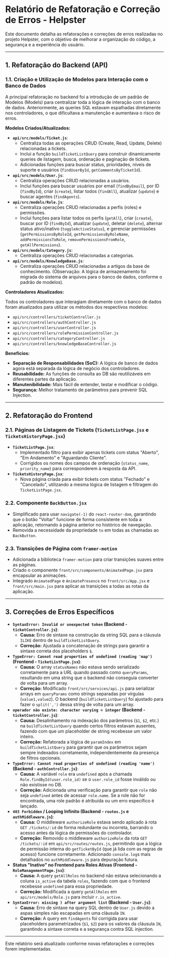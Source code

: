 # Relatório de Refatoração e Correção de Erros - Helpster

Este documento detalha as refatorações e correções de erros realizadas no projeto Helpster, com o objetivo de melhorar a organização do código, a segurança e a experiência do usuário.

---

## 1. Refatoração do Backend (API)

### 1.1. Criação e Utilização de Modelos para Interação com o Banco de Dados

A principal refatoração no backend foi a introdução de um padrão de Modelos (Models) para centralizar toda a lógica de interação com o banco de dados. Anteriormente, as queries SQL estavam espalhadas diretamente nos controladores, o que dificultava a manutenção e aumentava o risco de erros.

**Modelos Criados/Atualizados:**

*   **`api/src/models/Ticket.js`**:
    *   Centraliza todas as operações CRUD (Create, Read, Update, Delete) relacionadas a tickets.
    *   Inclui a função `buildTicketListQuery` para construir dinamicamente queries de listagem, busca, ordenação e paginação de tickets.
    *   Adicionadas funções para buscar status, prioridades, níveis de suporte e usuários (`findUserById`, `getCommentsByTicketId`).
*   **`api/src/models/User.js`**:
    *   Centraliza operações CRUD relacionadas a usuários.
    *   Inclui funções para buscar usuários por email (`findByEmail`), por ID (`findById`), criar (`create`), listar todos (`findAll`), atualizar (`update`) e buscar agentes (`findAgents`).
*   **`api/src/models/Role.js`**:
    *   Centraliza operações CRUD relacionadas a perfis (roles) e permissões.
    *   Inclui funções para listar todos os perfis (`getAll`), criar (`create`), buscar por ID (`findById`), atualizar (`update`), deletar (`delete`), alternar status ativo/inativo (`toggleActiveStatus`), e gerenciar permissões (`getPermissionsByRoleId`, `getPermissionsByRoleName`, `addPermissionsToRole`, `removePermissionsFromRole`, `getAllPermissions`).
*   **`api/src/models/Category.js`**:
    *   Centraliza operações CRUD relacionadas a categorias.
*   **`api/src/models/KnowledgeBase.js`**:
    *   Centraliza operações CRUD relacionadas a artigos da base de conhecimento. (Observação: A lógica de armazenamento foi migrada do sistema de arquivos para o banco de dados, conforme o padrão de modelos).

**Controladores Atualizados:**

Todos os controladores que interagiam diretamente com o banco de dados foram atualizados para utilizar os métodos dos respectivos modelos:

*   `api/src/controllers/ticketController.js`
*   `api/src/controllers/authController.js`
*   `api/src/controllers/userController.js`
*   `api/src/controllers/rolePermissionController.js`
*   `api/src/controllers/categoryController.js`
*   `api/src/controllers/knowledgeBaseController.js`

**Benefícios:**

*   **Separação de Responsabilidades (SoC):** A lógica de banco de dados agora está separada da lógica de negócio dos controladores.
*   **Reusabilidade:** As funções de consulta ao DB são reutilizáveis em diferentes partes da aplicação.
*   **Manutenibilidade:** Mais fácil de entender, testar e modificar o código.
*   **Segurança:** Melhor tratamento de parâmetros para prevenir SQL Injection.

---

## 2. Refatoração do Frontend

### 2.1. Páginas de Listagem de Tickets (`TicketListPage.jsx` e `TicketsHistoryPage.jsx`)

*   **`TicketListPage.jsx`**:
    *   Implementado filtro para exibir apenas tickets com status "Aberto", "Em Andamento" e "Aguardando Cliente".
    *   Corrigidos os nomes dos campos de ordenação (`status_name`, `priority_name`) para corresponderem à resposta da API.
*   **`TicketsHistoryPage.jsx`**:
    *   Nova página criada para exibir tickets com status "Fechado" e "Cancelado", utilizando a mesma lógica de listagem e filtragem do `TicketListPage.jsx`.

### 2.2. Componente `BackButton.jsx`

*   Simplificado para usar `navigate(-1)` do `react-router-dom`, garantindo que o botão "Voltar" funcione de forma consistente em toda a aplicação, retornando à página anterior no histórico de navegação.
*   Removida a necessidade da propriedade `to` em todas as chamadas ao `BackButton`.

### 2.3. Transições de Página com `framer-motion`

*   Adicionada a biblioteca `framer-motion` para criar transições suaves entre as páginas.
*   Criado o componente `front/src/components/AnimatedPage.jsx` para encapsular as animações.
*   Integrado `AnimatedPage` e `AnimatePresence` no `front/src/App.jsx` e `front/src/main.jsx` para aplicar as transições a todas as rotas da aplicação.

---

## 3. Correções de Erros Específicos

*   **`SyntaxError: Invalid or unexpected token` (Backend - `ticketController.js`)**:
    *   **Causa:** Erro de sintaxe na construção da string SQL para a cláusula `ILIKE` dentro de `buildTicketListQuery`.
    *   **Correção:** Ajustada a concatenação de strings para garantir a sintaxe correta dos placeholders `$`.
*   **`TypeError: Cannot read properties of undefined (reading 'map')` (Frontend - `TicketListPage.jsx`)**:
    *   **Causa:** O array `statusNames` não estava sendo serializado corretamente para a URL quando passado como `queryParams`, resultando em uma string que o backend não conseguia converter de volta para um array.
    *   **Correção:** Modificado `front/src/services/api.js` para serializar arrays em `queryParams` como strings separadas por vírgulas (`value1,value2`). O backend (`buildTicketListQuery`) foi ajustado para fazer o `split(',')` dessa string de volta para um array.
*   **`operador não existe: character varying = integer` (Backend - `ticketController.js`)**:
    *   **Causa:** Desalinhamento na indexação dos parâmetros (`$1`, `$2`, etc.) na `buildTicketListQuery` quando certos filtros estavam ausentes, fazendo com que um placeholder de string recebesse um valor inteiro.
    *   **Correção:** Refatorada a lógica de `paramIndex` em `buildTicketListQuery` para garantir que os parâmetros sejam sempre indexados corretamente, independentemente da presença de filtros opcionais.
*   **`TypeError: Cannot read properties of undefined (reading 'name')` (Backend - `authController.js`)**:
    *   **Causa:** A variável `role` era `undefined` após a chamada `Role.findById(user.role_id)` se o `user.role_id` fosse inválido ou não existisse no DB.
    *   **Correção:** Adicionada uma verificação para garantir que `role` não seja `undefined` antes de acessar `role.name`. Se a role não for encontrada, uma role padrão é atribuída ou um erro específico é lançado.
*   **`403 Forbidden` / Looping Infinito (Backend - `routes.js` e `authMiddleware.js`)**:
    *   **Causa:** O middleware `authorizeRole` estava sendo aplicado à rota `GET /tickets/:id` de forma redundante ou incorreta, barrando o acesso antes da lógica de permissões do controlador.
    *   **Correção:** Removido o middleware `authorizeRole` da rota `GET /tickets/:id` em `api/src/routes/routes.js`, permitindo que a lógica de permissão interna do `getTicketById` (que já lida com as regras de acesso) funcione corretamente. Adicionado `console.log`s mais detalhados no `authMiddleware.js` para depuração futura.
*   **Status "Inativo" no Frontend para Roles Ativas (Frontend - `RoleManagementPage.jsx`)**:
    *   **Causa:** A query `getAllRoles` no backend não estava selecionando a coluna `is_active` da tabela `roles`, fazendo com que o frontend recebesse `undefined` para essa propriedade.
    *   **Correção:** Modificada a query `getAllRoles` em `api/src/models/Role.js` para incluir `r.is_active`.
*   **`SyntaxError: missing ) after argument list` (Backend - `User.js`)**:
    *   **Causa:** Erro de sintaxe na query SQL dentro de `User.js` devido a aspas simples não escapadas em uma cláusula `IN`.
    *   **Correção:** A query em `findAgents` foi corrigida para usar placeholders parametrizados (`$1`, `$2`) para os valores da cláusula `IN`, garantindo a sintaxe correta e a segurança contra SQL injection.

---

Este relatório será atualizado conforme novas refatorações e correções forem implementadas.
